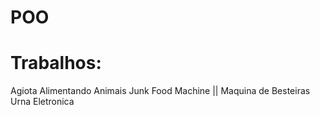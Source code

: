 # POO
# Trabalhos:

Agiota
Alimentando Animais
Junk Food Machine || Maquina de Besteiras
Urna Eletronica

